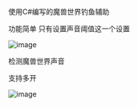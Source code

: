 使用C#编写的魔兽世界钓鱼辅助

功能简单 只有设置声音阈值这一个设置

![image](https://github.com/lzxstruts/FishingAssistant/assets/129748020/6376e012-3ed5-49d9-8ce7-cdca07484fa8)

检测魔兽世界声音

支持多开

![image](https://github.com/lzxstruts/FishingAssistant/assets/129748020/65fae8b3-8bf0-43f3-8029-b01943ec14f0)

